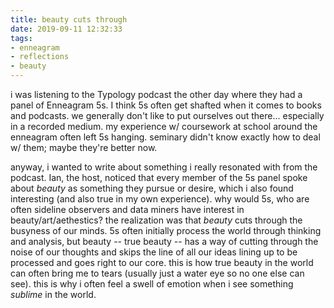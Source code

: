 ```yaml
---
title: beauty cuts through
date: 2019-09-11 12:32:33
tags: 
- enneagram
- reflections
- beauty
---
```

i was listening to the Typology podcast the other day where they had a panel of Enneagram 5s. I think 5s often get shafted when it comes to books and podcasts. we generally don't like to put ourselves out there... especially in a recorded medium. my experience w/ coursework at school around the enneagram often left 5s hanging. seminary didn't know exactly how to deal w/ them; maybe they're better now.

anyway, i wanted to write about something i really resonated with from the podcast. Ian, the host, noticed that every member of the 5s panel spoke about _beauty_ as something they pursue or desire, which i also found interesting (and also true in my own experience). why would 5s, who are often sideline observers and data miners have interest in beauty/art/aethestics? the realization was that _beauty_ cuts through the busyness of our minds. 5s often initially process the world through thinking and analysis, but beauty -- true beauty -- has a way of cutting through the noise of our thoughts and skips the line of all our ideas lining up to be processed and goes right to our core. this is how true beauty in the world can often bring me to tears (usually just a water eye so no one else can see). this is why i often feel a swell of emotion when i see something _sublime_ in the world. 